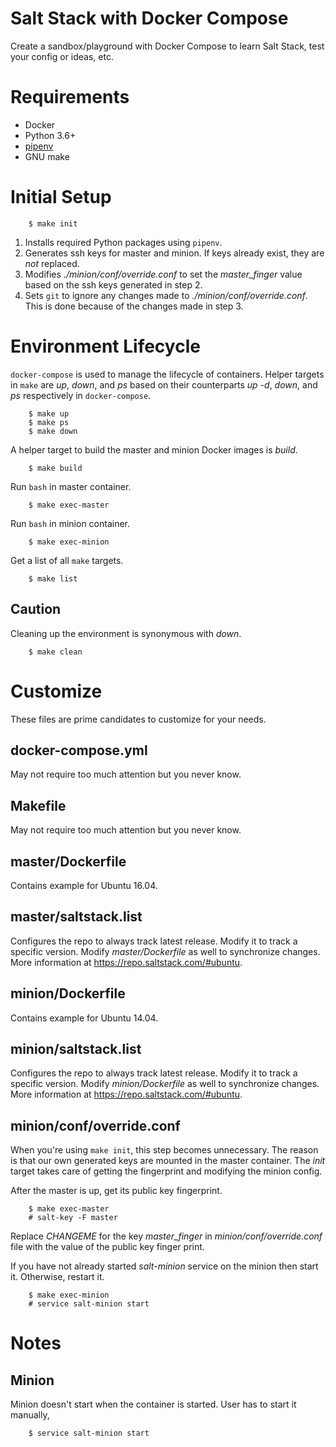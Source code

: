# Salt Stack with Docker Compose

Create a sandbox/playground with Docker Compose to learn Salt Stack, test your
config or ideas, etc.

# Requirements

* Docker
* Python 3.6+
* [pipenv](https://docs.pipenv.org/)
* GNU make

# Initial Setup

        $ make init

1. Installs required Python packages using ``pipenv``.
2. Generates ssh keys for master and minion. If keys already exist, they are *not* replaced.
3. Modifies *./minion/conf/override.conf* to set the *master_finger* value based on the ssh keys generated in step 2.
4. Sets ``git`` to ignore any changes made to *./minion/conf/override.conf*. This is done because of the changes made in step 3.

# Environment Lifecycle

``docker-compose`` is used to manage the lifecycle of containers. Helper
targets in ``make`` are *up*, *down*, and *ps* based on their counterparts
*up -d*, *down*, and *ps* respectively in ``docker-compose``.

        $ make up
        $ make ps
        $ make down

A helper target to build the master and minion Docker images is *build*.

        $ make build

Run ``bash`` in master container.

        $ make exec-master

Run ``bash`` in minion container.

        $ make exec-minion

Get a list of all ``make`` targets.

        $ make list

## Caution

Cleaning up the environment is synonymous with *down*.

        $ make clean

# Customize

These files are prime candidates to customize for your needs.

## docker-compose.yml

May not require too much attention but you never know.

## Makefile

May not require too much attention but you never know.

## master/Dockerfile

Contains example for Ubuntu 16.04.

## master/saltstack.list

Configures the repo to always track latest release. Modify it to track a
specific version. Modify *master/Dockerfile* as well to synchronize changes.
More information at https://repo.saltstack.com/#ubuntu.

## minion/Dockerfile

Contains example for Ubuntu 14.04.

## minion/saltstack.list

Configures the repo to always track latest release. Modify it to track a
specific version. Modify *minion/Dockerfile* as well to synchronize changes.
More information at https://repo.saltstack.com/#ubuntu.

## minion/conf/override.conf

When you're using ``make init``, this step becomes unnecessary. The reason is
that our own generated keys are mounted in the master container. The *init*
target takes care of getting the fingerprint and modifying the minion config.

After the master is up, get its public key fingerprint.

        $ make exec-master
        # salt-key -F master

Replace *CHANGEME* for the key *master_finger* in *minion/conf/override.conf*
file with the value of the public key finger print.

If you have not already started *salt-minion* service on the minion then start
it. Otherwise, restart it.

        $ make exec-minion
        # service salt-minion start

# Notes

## Minion

Minion doesn't start when the container is started. User has to start it
manually,

        $ service salt-minion start
